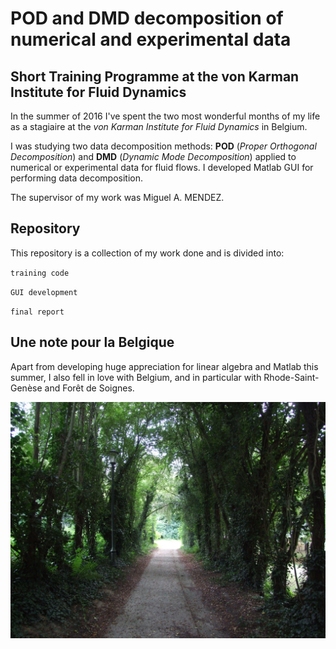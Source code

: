 # POD and DMD decomposition of numerical and experimental data

## Short Training Programme at the von Karman Institute for Fluid Dynamics

In the summer of 2016 I've spent the two most wonderful months of my life as a stagiaire at the *von Karman Institute for Fluid Dynamics* in Belgium.

I was studying two data decomposition methods: **POD** (*Proper Orthogonal Decomposition*) and **DMD** (*Dynamic Mode Decomposition*) applied to numerical or experimental data for fluid flows. I developed Matlab GUI for performing data decomposition.

The supervisor of my work was Miguel A. MENDEZ.

## Repository

This repository is a collection of my work done and is divided into:

`training code`

`GUI development`

`final report`

## Une note pour la Belgique

Apart from developing huge appreciation for linear algebra and Matlab this summer, I also fell in love with Belgium, and in particular with Rhode-Saint-Genèse and Forêt de Soignes.

![Screenshot](/DWGs/belgique.JPG)
